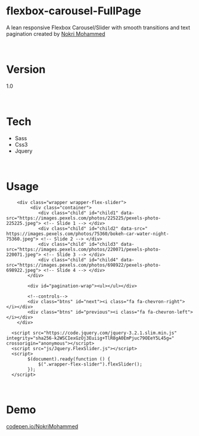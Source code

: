 # flexbox-carousel-FullPage
A lean responsive Flexbox Carousel/Slider with smooth transitions and text pagination created by <a href="https://www.linkedin.com/in/mohammed-nokri/">Nokri Mohammed</a>

<br />

# Version
1.0

<br />

# Tech
<ul>
    <li>Sass</li>
    <li>Css3</li>
    <li>Jquery</li>
</ul>

<br />

# Usage
```
    <div class="wrapper wrapper-flex-slider">
         <div class="container">
            <div class="child" id="child1" data-src="https://images.pexels.com/photos/225225/pexels-photo-225225.jpeg"> <!-- Slide 1 --> </div>
            <div class="child" id="child2" data-src=" https://images.pexels.com/photos/75360/bokeh-car-water-night-75360.jpeg"> <!-- Slide 2 --> </div>
            <div class="child" id="child3" data-src="https://images.pexels.com/photos/220071/pexels-photo-220071.jpeg"> <!-- Slide 3 --> </div>
            <div class="child" id="child4" data-src="https://images.pexels.com/photos/698922/pexels-photo-698922.jpeg"> <!-- Slide 4 --> </div>
        </div>

        <div id="pagination-wrap"><ul></ul></div>

        <!--controls-->
        <div class="btns" id="next"><i class="fa fa-chevron-right"></i></div>
        <div class="btns" id="previous"><i class="fa fa-chevron-left"></i></div>
    </div>
 
  <script src="https://code.jquery.com/jquery-3.2.1.slim.min.js" integrity="sha256-k2WSCIexGzOj3Euiig+TlR8gA0EmPjuc79OEeY5L45g=" crossorigin="anonymous"></script>
  <script src="js/Jquery.FlexSlider.js"></script>
  <script>
        $(document).ready(function () {
            $(".wrapper-flex-slider").flexSlider();
        });
  </script>
```

<br />

# Demo
<a href="https://codepen.io/NokriMohammed/pen/POMoBR">codepen.io/NokriMohammed</a>
